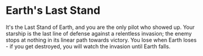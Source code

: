 # Earth's Last Stand

It's the Last Stand of Earth, and you are the only pilot who showed up. Your starship is the last line of defense against a relentless invasion; the enemy stops at nothing in its linear path towards victory. You lose when Earth loses - if you get destroyed, you will watch the invasion until Earth falls.
